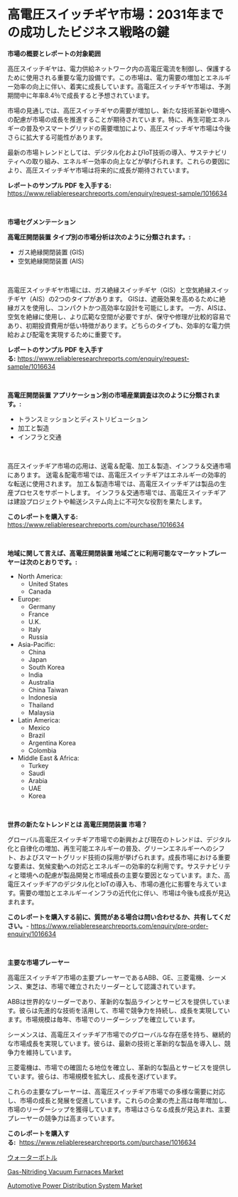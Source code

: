 <p><h1>高電圧スイッチギヤ市場：2031年までの成功したビジネス戦略の鍵</h1></p><p><strong>市場の概要とレポートの対象範囲</strong></p>
<p><p>高圧スイッチギヤは、電力供給ネットワーク内の高電圧電流を制御し、保護するために使用される重要な電力設備です。この市場は、電力需要の増加とエネルギー効率の向上に伴い、着実に成長しています。高電圧スイッチギヤ市場は、予測期間中に年率8.4％で成長すると予想されています。</p><p>市場の見通しでは、高圧スイッチギヤの需要が増加し、新たな技術革新や環境への配慮が市場の成長を推進することが期待されています。特に、再生可能エネルギーの普及やスマートグリッドの需要増加により、高圧スイッチギヤ市場は今後さらに拡大する可能性があります。</p><p>最新の市場トレンドとしては、デジタル化およびIoT技術の導入、サステナビリティへの取り組み、エネルギー効率の向上などが挙げられます。これらの要因により、高圧スイッチギヤ市場は将来的に成長が期待されています。</p></p>
<p><strong>レポートのサンプル PDF を入手する:</strong> <a href="https://www.reliableresearchreports.com/enquiry/request-sample/1016634">https://www.reliableresearchreports.com/enquiry/request-sample/1016634</a></p>
<p>&nbsp;</p>
<p><strong>市場セグメンテーション</strong></p>
<p><strong>高電圧開閉装置 タイプ別の市場分析は次のように分類されます。:</strong></p>
<p><ul><li>ガス絶縁開閉装置 (GIS)</li><li>空気絶縁開閉装置 (AIS)</li></ul></p>
<p>&nbsp;</p>
<p><p>高電圧スイッチギヤ市場には、ガス絶縁スイッチギヤ（GIS）と空気絶縁スイッチギヤ（AIS）の2つのタイプがあります。 GISは、遮蔽効果を高めるために絶縁ガスを使用し、コンパクトかつ高効率な設計を可能にします。 一方、AISは、空気を絶縁に使用し、より広範な空間が必要ですが、保守や修理が比較的容易であり、初期投資費用が低い特徴があります。どちらのタイプも、効率的な電力供給および配電を実現するために重要です。</p></p>
<p><strong>レポートのサンプル PDF を入手する:</strong>&nbsp;<a href="https://www.reliableresearchreports.com/enquiry/request-sample/1016634">https://www.reliableresearchreports.com/enquiry/request-sample/1016634</a></p>
<p>&nbsp;</p>
<p><strong> 高電圧開閉装置 アプリケーション別の市場産業調査は次のように分類されます。:</strong></p>
<p><ul><li>トランスミッションとディストリビューション</li><li>加工と製造</li><li>インフラと交通</li></ul></p>
<p>&nbsp;</p>
<p><p>高圧スイッチギア市場の応用は、送電＆配電、加工＆製造、インフラ＆交通市場にあります。 送電＆配電市場では、高電圧スイッチギアはエネルギーの効率的な転送に使用されます。 加工＆製造市場では、高電圧スイッチギアは製品の生産プロセスをサポートします。 インフラ＆交通市場では、高電圧スイッチギアは建設プロジェクトや輸送システム向上に不可欠な役割を果たします。</p></p>
<p><strong>このレポートを購入する:</strong>&nbsp; <a href="https://www.reliableresearchreports.com/purchase/1016634">https://www.reliableresearchreports.com/purchase/1016634</a></p>
<p>&nbsp;</p>
<p><strong>地域に関して言えば、高電圧開閉装置 地域ごとに利用可能なマーケットプレーヤーは次のとおりです。:</strong></p>
<p><ul>
    <li>
        North America:
        <ul>
            <li>United States</li>
            <li>Canada</li>
        </ul>
    </li>
    <li>
        Europe:
        <ul>
            <li>Germany</li>
            <li>France</li>
            <li>U.K.</li>
            <li>Italy</li>
            <li>Russia</li>
        </ul>
    </li>
    <li>
        Asia-Pacific:
        <ul>
            <li>China</li>
            <li>Japan</li>
            <li>South Korea</li>
            <li>India</li>
            <li>Australia</li>
            <li>China Taiwan</li>
            <li>Indonesia</li>
            <li>Thailand</li>
            <li>Malaysia</li>
        </ul>
    </li>
    <li>
        Latin America:
        <ul>
            <li>Mexico</li>
            <li>Brazil</li>
            <li>Argentina Korea</li>
            <li>Colombia</li>
        </ul>
    </li>
    <li>
        Middle East & Africa:
        <ul>
            <li>Turkey</li>
            <li>Saudi</li>
            <li>Arabia</li>
            <li>UAE</li>
            <li>Korea</li>
        </ul>
    </li>
    </ul></p>
<p>&nbsp;</p>
<p><strong>世界の新たなトレンドとは 高電圧開閉装置 市場？</strong></p>
<p><p>グローバル高電圧スイッチギア市場での新興および現在のトレンドは、デジタル化と自律化の増加、再生可能エネルギーの普及、グリーンエネルギーへのシフト、およびスマートグリッド技術の採用が挙げられます。成長市場における重要な要素は、気候変動への対応とエネルギーの効率的な利用です。サステナビリティと環境への配慮が製品開発と市場成長の主要な要因となっています。また、高電圧スイッチギアのデジタル化とIoTの導入も、市場の進化に影響を与えています。需要の増加とエネルギーインフラの近代化に伴い、市場は今後も成長が見込まれます。</p></p>
<p><strong>このレポートを購入する前に、質問がある場合は問い合わせるか、共有してください。</strong>- <a href="https://www.reliableresearchreports.com/enquiry/pre-order-enquiry/1016634">https://www.reliableresearchreports.com/enquiry/pre-order-enquiry/1016634</a></p>
<p>&nbsp;</p>
<p><strong>主要な市場プレーヤー</strong></p>
<p><p>高電圧スイッチギア市場の主要プレーヤーであるABB、GE、三菱電機、シーメンス、東芝は、市場で確立されたリーダーとして認識されています。</p><p>ABBは世界的なリーダーであり、革新的な製品ラインとサービスを提供しています。彼らは先進的な技術を活用して、市場で競争力を持続し、成長を実現しています。市場規模は毎年、市場でのリーダーシップを確立しています。</p><p>シーメンスは、高電圧スイッチギア市場でのグローバルな存在感を持ち、継続的な市場成長を実現しています。彼らは、最新の技術と革新的な製品を導入し、競争力を維持しています。</p><p>三菱電機は、市場での確固たる地位を確立し、革新的な製品とサービスを提供しています。彼らは、市場規模を拡大し、成長を遂げています。</p><p>これらの主要なプレーヤーは、高電圧スイッチギア市場での多様な需要に対応し、市場の成長と発展を促進しています。これらの企業の売上高は毎年増加し、市場のリーダーシップを獲得しています。市場はさらなる成長が見込まれ、主要プレーヤーの競争力は高まっています。</p></p>
<p><strong>このレポートを購入する:</strong>&nbsp;&nbsp;<a href="https://www.reliableresearchreports.com/purchase/1016634">https://www.reliableresearchreports.com/purchase/1016634</a></p>
<p><p><a href="https://medium.com/@tyreekgoodwin/%E6%B0%B4%E7%AD%92%E5%B8%82%E5%A0%B4%E3%81%AE%E8%A6%8F%E6%A8%A1-cagr-%E3%83%88%E3%83%AC%E3%83%B3%E3%83%89-2024%E5%B9%B4-2030%E5%B9%B4-cfc4181c9bee">ウォーターボトル</a></p><p><a href="https://view.publitas.com/reportprime-1/gas-nitriding-vacuum-furnaces-market-research-report-the-key-to-successful-business-strategy-forecasted-for-period-from-2023-2030/">Gas-Nitriding Vacuum Furnaces Market</a></p><p><a href="https://github.com/Glendatilghmankmgz0rbhwpy/Market-Research-Report-List-1/blob/main/automotive-power-distribution-system-market.md">Automotive Power Distribution System Market</a></p></p>